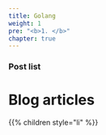 ```yaml
---
title: Golang
weight: 1
pre: "<b>1. </b>"
chapter: true
---
```


### Post list

# Blog articles

{{% children style="li" %}}

